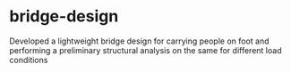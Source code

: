 # bridge-design
Developed a lightweight bridge design for carrying people on foot and performing a preliminary structural analysis on the same for different load conditions
